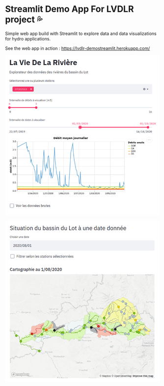 # Streamlit Demo App For LVDLR project :sweat_drops:

Simple web app build with Streamlit to explore data and data visualizations for hydro applications.

See the web app in action : https://lvdlr-demostreamlit.herokuapp.com/

![](img/img1.png)

![](img/img2.png)